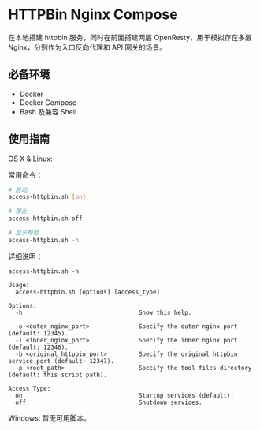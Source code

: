 # HTTPBin Nginx Compose



在本地搭建 httpbin 服务，同时在前面搭建两层 OpenResty，用于模拟存在多层 Nginx，分别作为入口反向代理和 API 网关的场景。



## 必备环境

- Docker
- Docker Compose
- Bash 及兼容 Shell



## 使用指南

OS X & Linux:

常用命令：

```bash
# 启动
access-httpbin.sh [on]

# 停止
access-httpbin.sh off

# 显示帮助
access-httpbin.sh -h
```



详细说明：

```
access-httpbin.sh -h

Usage:
  access-httpbin.sh [options] [access_type]

Options:
  -h                                 Show this help.

  -o <outer_nginx_port>              Specify the outer nginx port (default: 12345).
  -i <inner_nginx_port>              Specify the inner nginx port (default: 12346).
  -b <original_httpbin_port>         Specify the original httpbin service port (default: 12347).
  -p <root_path>                     Specify the tool files directory (default: this script path).

Access Type:
  on                                 Startup services (default).
  off                                Shutdown services.
```



Windows: 暂无可用脚本。

